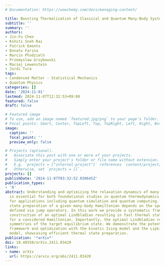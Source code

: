 ```yaml
---
# Documentation: https://wowchemy.com/docs/managing-content/

title: Boosting Thermalization of Classical and Quantum Many-Body Systems
subtitle: ''
summary: ''
authors:
- Jin-Fu Chen
- Kshiti Sneh Rai
- Patrick Emonts
- Donato Farina
- Marcin Płodzie\ŉ
- Przemyslaw Grzybowski
- Maciej Lewenstein
- Jordi Tura
tags:
- Condensed Matter - Statistical Mechanics
- Quantum Physics
categories: []
date: '2024-11-01'
lastmod: 2024-11-07T12:32:53+09:00
featured: false
draft: false

# Featured image
# To use, add an image named `featured.jpg/png` to your page's folder.
# Focal points: Smart, Center, TopLeft, Top, TopRight, Left, Right, BottomLeft, Bottom, BottomRight.
image:
  caption: ''
  focal_point: ''
  preview_only: false

# Projects (optional).
#   Associate this post with one or more of your projects.
#   Simply enter your project's folder or file name without extension.
#   E.g. `projects = ["internal-project"]` references `content/project/deep-learning/index.md`.
#   Otherwise, set `projects = []`.
projects: []
publishDate: '2024-11-07T03:32:52.030645Z'
publication_types:
- '0'
abstract: Understanding and optimizing the relaxation dynamics of many-body systems
  is essential for both foundational studies in quantum thermodynamics, as well as
  for applications including quantum simulation and quantum computing. Efficient thermal
  state preparation of a given many-body Hamiltonian depends on the spectrum of Lindbladian
  defined via jump operators. In this work we provide a systematic framework allowing
  construction of an optimal Lindbladian resulting in fast thermal state preparation
  for a considered Hamiltonian. Importantly, the optimal Lindbladian respects the
  symmetries of the target equilibrium state. We demonstrate the potential of our
  framework and optimization with the kinetic Ising model and the Lipkin-Meshkov-Glick
  model, showcasing efficient thermal state preparation.
publication: '*arXiv*'
doi: 10.48550/arXiv.2411.03420
links:
- name: arXiv
  url: https://arxiv.org/abs/2411.03420
---
```

